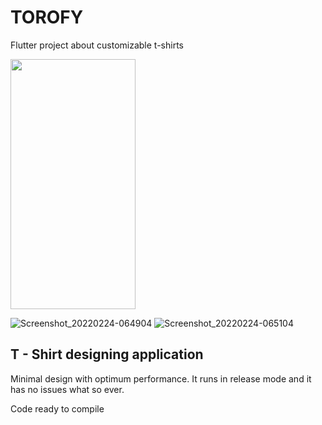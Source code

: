 # TOROFY

Flutter project about customizable t-shirts

<img src="https://user-images.githubusercontent.com/71214537/157206563-356db8f2-aea1-4a3e-8c71-15f8277deeef.jpg" width="200" height="400" />

![Screenshot_20220224-064904](https://user-images.githubusercontent.com/71214537/157206563-356db8f2-aea1-4a3e-8c71-15f8277deeef.jpg)
![Screenshot_20220224-065104](https://user-images.githubusercontent.com/71214537/157206743-71636ff3-c9f5-4cec-ac7a-3b7ef1cf61d2.jpg)

## T - Shirt designing application

Minimal design with optimum performance. It runs in release mode and it has no issues what so ever.

Code ready to compile

